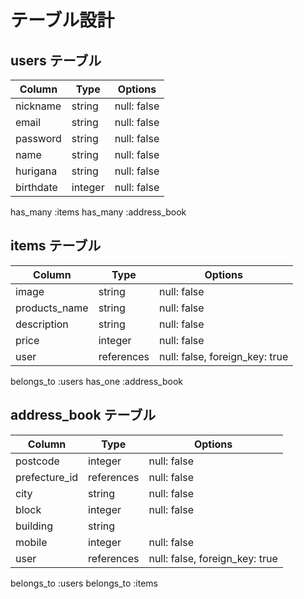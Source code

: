 # テーブル設計

## users テーブル

| Column    | Type    | Options     |
| --------- | ------- | ----------- |
| nickname  | string  | null: false |
| email     | string  | null: false |
| password  | string  | null: false |
| name      | string  | null: false |
| hurigana  | string  | null: false |
| birthdate | integer | null: false |

has_many :items
has_many :address_book


## items テーブル

| Column        | Type       | Options                        |
| ------------- | ---------- | ------------------------------ |
| image         | string     | null: false                    |
| products_name | string     | null: false                    |
| description   | string     | null: false                    |
| price         | integer    | null: false                    |
| user          | references | null: false, foreign_key: true |#外部キー

belongs_to :users
has_one    :address_book

## address_book テーブル

| Column        | Type       | Options                        |
| ------------- | ---------- | ------------------------------ |
| postcode      | integer    | null: false                    |
| prefecture_id | references | null: false                    |
| city          | string     | null: false                    |
| block         | integer    | null: false                    |
| building      | string     |                                | #任意
| mobile        | integer    | null: false                    |
| user          | references | null: false, foreign_key: true | #外部キー

belongs_to :users
belongs_to :items
